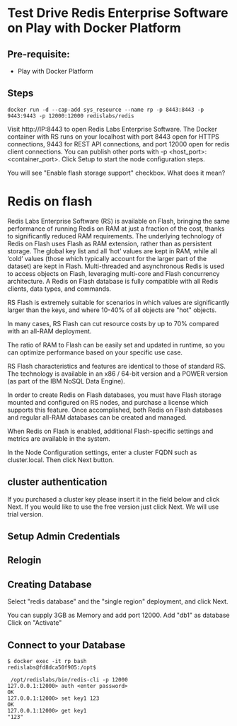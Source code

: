 # Test Drive Redis Enterprise Software on Play with Docker Platform

 
 ## Pre-requisite:
 
 - Play with Docker Platform
 
 ## Steps
 
 ```
 docker run -d --cap-add sys_resource --name rp -p 8443:8443 -p 9443:9443 -p 12000:12000 redislabs/redis
 ```
 
Visit http://IP:8443 to open Redis Labs Enterprise Software. 
The Docker container with RS runs on your localhost with port 8443 open for HTTPS connections, 9443 for REST API connections, and port 12000 open for redis client connections. You can publish other ports with -p <host_port>:<container_port>.
Click Setup to start the node configuration steps.


You will see "Enable flash storage support" checkbox. What does it mean?
 
 
# Redis on flash

Redis Labs Enterprise Software (RS) is available on Flash, bringing the same performance of running Redis on RAM at just a fraction of the cost, thanks to significantly reduced RAM requirements. The underlying technology of Redis on Flash uses Flash as RAM extension, rather than as persistent storage. The global key list and all ‘hot’ values are kept in RAM, while all ‘cold’ values (those which typically account for the larger part of the dataset) are kept in Flash. Multi-threaded and asynchronous Redis is used to access objects on Flash, leveraging multi-core and Flash concurrency architecture. A Redis on Flash database is fully compatible with all Redis clients, data types, and commands.

RS Flash is extremely suitable for scenarios in which values are significantly larger than the keys, and where 10-40% of all objects are "hot" objects.

In many cases, RS Flash can cut resource costs by up to 70% compared with an all-RAM deployment.

The ratio of RAM to Flash can be easily set and updated in runtime, so you can optimize performance based on your specific use case.

RS Flash characteristics and features are identical to those of standard RS. The technology is available in an x86 / 64-bit version and a POWER version (as part of the IBM NoSQL Data Engine).

In order to create Redis on Flash databases, you must have Flash storage mounted and configured on RS nodes, and purchase a license which supports this feature. Once accomplished, both Redis on Flash databases and regular all-RAM databases can be created and managed.

When Redis on Flash is enabled, additional Flash-specific settings and metrics are available in the system.

In the Node Configuration settings, enter a cluster FQDN such as cluster.local. Then click Next button.


## cluster authentication

If you purchased a cluster key please insert it in the field below and click Next. If you would like to use the free version just click Next. We will use trial version.

## Setup Admin Credentials



## Relogin 


## Creating Database

 Select "redis database" and the "single region" deployment, and click Next.
 
 You can supply 3GB as Memory and add port 12000. Add "db1" as database
Click on "Activate"


## Connect to your Database

```
$ docker exec -it rp bash
redislabs@fd8dca50f905:/opt$
```

```
 /opt/redislabs/bin/redis-cli -p 12000
127.0.0.1:12000> auth <enter password>
OK
127.0.0.1:12000> set key1 123
OK
127.0.0.1:12000> get key1
"123"
``` 
